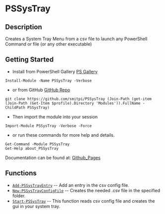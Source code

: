 # PSSysTray
 
## Description
Creates a System Tray Menu from a csv file to launch any PowerShell Command or file (or any other executable)
 
## Getting Started
- Install from PowerShell Gallery [PS Gallery](https://www.powershellgallery.com/packages/PSSysTray)
```
Install-Module -Name PSSysTray -Verbose
```
- or from GitHub [GitHub Repo](https://github.com/smitpi/PSSysTray)
```
git clone https://github.com/smitpi/PSSysTray (Join-Path (get-item (Join-Path (Get-Item $profile).Directory 'Modules')).FullName -ChildPath PSSysTray)
```
- Then import the module into your session
```
Import-Module PSSysTray -Verbose -Force
```
- or run these commands for more help and details.
```
Get-Command -Module PSSysTray
Get-Help about_PSSysTray
```
Documentation can be found at: [Github_Pages](https://smitpi.github.io/PSSysTray)
 
## Functions
- [`Add-PSSysTrayEntry`](https://smitpi.github.io/PSSysTray/Add-PSSysTrayEntry) -- Add an entry in the csv config file.
- [`New-PSSysTrayConfigFile`](https://smitpi.github.io/PSSysTray/New-PSSysTrayConfigFile) -- Creates the needed .csv file in the specified folder.
- [`Start-PSSysTray`](https://smitpi.github.io/PSSysTray/Start-PSSysTray) -- This function reads csv config file and creates the gui in your system tray.
